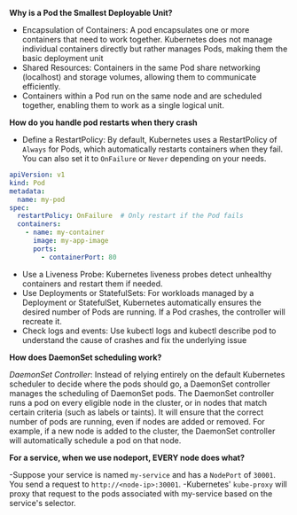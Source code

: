 **Why is a Pod the Smallest Deployable Unit?**
- Encapsulation of Containers: A pod encapsulates one or more containers that need to work together. Kubernetes does not manage individual containers directly but rather manages Pods, making them the basic deployment unit
- Shared Resources: Containers in the same Pod share networking (localhost) and storage volumes, allowing them to communicate efficiently.
- Containers within a Pod run on the same node and are scheduled together, enabling them to work as a single logical unit.

**How do you handle pod restarts when thery crash**
- Define a RestartPolicy: By default, Kubernetes uses a RestartPolicy of `Always` for Pods, which automatically restarts containers when they fail. You can also set it to `OnFailure` or `Never` depending on your needs.
```yaml
apiVersion: v1
kind: Pod
metadata:
  name: my-pod
spec:
  restartPolicy: OnFailure  # Only restart if the Pod fails
  containers:
    - name: my-container
      image: my-app-image
      ports:
        - containerPort: 80
```
- Use a Liveness Probe: Kubernetes liveness probes detect unhealthy containers and restart them if needed.
- Use Deployments or StatefulSets: For workloads managed by a Deployment or StatefulSet, Kubernetes automatically ensures the desired number of Pods are running. If a Pod crashes, the controller will recreate it.
- Check logs and events: Use kubectl logs and kubectl describe pod to understand the cause of crashes and fix the underlying issue

**How does DaemonSet scheduling work?**

*DaemonSet Controller*: Instead of relying entirely on the default Kubernetes scheduler to decide where the pods should go, a DaemonSet controller manages the scheduling of DaemonSet pods. The DaemonSet controller runs a pod on every eligible node in the cluster, or in nodes that match certain criteria (such as labels or taints). It will ensure that the correct number of pods are running, even if nodes are added or removed. For example, if a new node is added to the cluster, the DaemonSet controller will automatically schedule a pod on that node.

**For a service, when we use nodeport, EVERY node does what?**

-Suppose your service is named  `my-service` and has a `NodePort` of `30001`. You send a request to `http://<node-ip>:30001`.
-Kubernetes' `kube-proxy` will proxy that request to the pods associated with my-service based on the service's selector.

